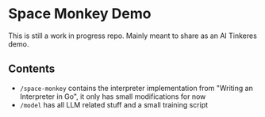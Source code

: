 # Space Monkey Demo

This is still a work in progress repo. Mainly meant to share as an AI Tinkeres demo.

## Contents

- `/space-monkey` contains the interpreter implementation from "Writing an Interpreter in Go", it only has small modifications for now
- `/model` has all LLM related stuff and a small training script
